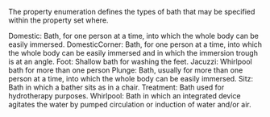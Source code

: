﻿The property enumeration defines the types of bath that may be specified within the property set where.

Domestic: 	Bath, for one person at a time, into which the whole body can be easily immersed.
DomesticCorner: 	Bath, for one person at a time, into which the whole body can be easily immersed and in which the immersion trough is at an angle.
Foot: 	Shallow bath for washing the feet.
Jacuzzi: 	Whirlpool bath for more than one person
Plunge: 	Bath, usually for more than one person at a time, into which the whole body can be easily immersed.
Sitz: 	Bath in which a bather sits as in a chair.
Treatment: 	Bath used for hydrotherapy purposes.
Whirlpool: 	Bath in which an integrated device agitates the water by pumped circulation or induction of water and/or air.
